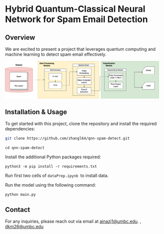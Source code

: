 # Hybrid Quantum-Classical Neural Network for Spam Email Detection

## Overview
We are excited to present a project that leverages quantum computing and machine learning to detect spam email effectively.

![Quantum_Spam_diagram.png](Quantum_Spam_diagram.png "pipeline")


## Installation & Usage

To get started with this project, clone the repository and install the required dependencies:

```bash
git clone https://github.com/zhangl64/qnn-spam-detect.git
```
```
cd qnn-spam-detect
```
Install the additional Python packages required:

```
python3 -m pip install -r requirements.txt
```

Run first two cells of ```dataPrep.ipynb ```to install data.



Run the model using the following command:

```
python main.py
```




## Contact
For any inquiries, please reach out via email at ainazj1@umbc.edu. , dkm26@umbc.edu
